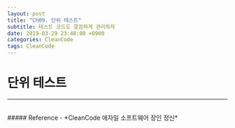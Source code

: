 ```yaml
---
layout: post
title: "Ch09. 단위 테스트"
subtitle: 테스트 코드도 깔끔하게 관리하자
date: 2019-03-29 23:48:00 +0900
categories: CleanCode
tags: CleanCode
---
```


# 단위 테스트
---



<br>
##### Reference
- *CleanCode 애자일 소프트웨어 장인 정신*

